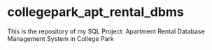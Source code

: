 # collegepark_apt_rental_dbms
This is the repository of my SQL Project: Apartment Rental Database Management System in College Park
